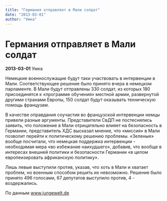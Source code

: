 ```yaml
---
title: "Германия отправляет в Мали солдат"
date: "2013-03-01"
author: "Умка"
---
```


# Германия отправляет в Мали солдат

**2013-03-01** Умка

Немецкие военнослужащие будут таки участвовать в интервенции в Мали. Соответствующее решение было принято вчера в немецком парламенте. В Мали будут отправлены 330 солдат, из которых 180 присоединятся к «программе обучения» местной армии, развернутой другими странами Европы, 150 солдат будут оказывать техническую помощь французам.

В качестве оправдания соучастия во французской интервенции немцы привели разные аргументы. Представители СвДП не постеснялись заявить, что положение в Мали отрицательно влияет на безопасность в Германии, представитель ХДС высказал мнение, что «миссия» в Мали позволит перейти к политическому решению проблемы. «Зеленые» вообще посчитали, что немецкая поддержка интервенции - необходимая мера «во избежание наихудшего», добавив, что вообще в интересах внешней политики и безопасности Германии «в целом европеизировать африканскую политику».

Лишь левые выступили против, указав, что хоть в Мали и хватает проблем, но военным способом решить их невозможно. Решение было принято 496 голосами, 67 депутатов выступило против, 4 - воздержались.

По данным www.jungewelt.de